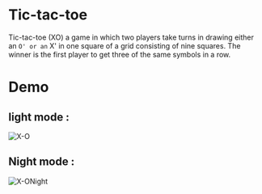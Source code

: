 # Tic-tac-toe
Tic-tac-toe (XO) a game in which two players take turns in drawing either an ` O' or an ` X' in one square of a grid consisting of nine squares. The winner is the first player to get three of the same symbols in a row.

# Demo 

## light mode : 
![X-O](https://user-images.githubusercontent.com/87044522/206597979-e814ae4a-3eb9-4c82-9bc5-ead2449777ed.png)

## Night mode : 
![X-ONight](https://user-images.githubusercontent.com/87044522/206597919-cdde8870-6cd6-4f81-a248-0e24f8c6ab16.png)
